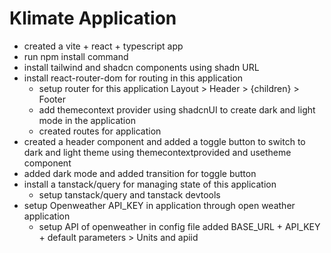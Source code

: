 # Klimate Application

- created a vite + react + typescript app
- run npm install command 
- install tailwind and shadcn components using shadn URL
- install react-router-dom for routing in this application
    - setup router for this application Layout > Header > {children} > Footer
    - add themecontext provider using shadcnUI to create dark and light mode in the application
    - created routes for application 
- created a header component and added a toggle button to switch to dark and light theme using              themecontextprovided and usetheme component
- added dark mode and added transition for toggle button
- install a tanstack/query for managing state of this application
    - setup tanstack/query and tanstack devtools 
- setup Openweather API_KEY in application through open weather application 
    - setup API of openweather in config file added BASE_URL + API_KEY + default parameters > Units and apiid